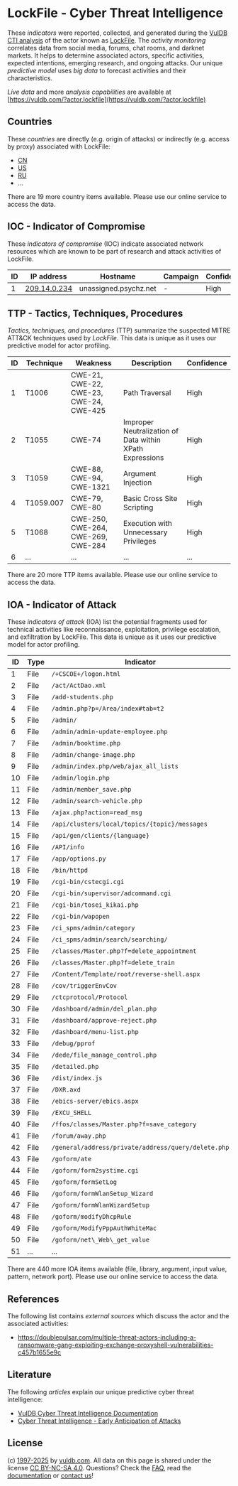 # LockFile - Cyber Threat Intelligence

These _indicators_ were reported, collected, and generated during the [VulDB CTI analysis](https://vuldb.com/?kb.cti) of the actor known as [LockFile](https://vuldb.com/?actor.lockfile). The _activity monitoring_ correlates data from social media, forums, chat rooms, and darknet markets. It helps to determine associated actors, specific activities, expected intentions, emerging research, and ongoing attacks. Our unique _predictive model_ uses _big data_ to forecast activities and their characteristics.

_Live data_ and more _analysis capabilities_ are available at [https://vuldb.com/?actor.lockfile](https://vuldb.com/?actor.lockfile)

## Countries

These _countries_ are directly (e.g. origin of attacks) or indirectly (e.g. access by proxy) associated with LockFile:

* [CN](https://vuldb.com/?country.cn)
* [US](https://vuldb.com/?country.us)
* [RU](https://vuldb.com/?country.ru)
* ...

There are 19 more country items available. Please use our online service to access the data.

## IOC - Indicator of Compromise

These _indicators of compromise_ (IOC) indicate associated network resources which are known to be part of research and attack activities of LockFile.

ID | IP address | Hostname | Campaign | Confidence
-- | ---------- | -------- | -------- | ----------
1 | [209.14.0.234](https://vuldb.com/?ip.209.14.0.234) | unassigned.psychz.net | - | High

## TTP - Tactics, Techniques, Procedures

_Tactics, techniques, and procedures_ (TTP) summarize the suspected MITRE ATT&CK techniques used by _LockFile_. This data is unique as it uses our predictive model for actor profiling.

ID | Technique | Weakness | Description | Confidence
-- | --------- | -------- | ----------- | ----------
1 | T1006 | CWE-21, CWE-22, CWE-23, CWE-24, CWE-425 | Path Traversal | High
2 | T1055 | CWE-74 | Improper Neutralization of Data within XPath Expressions | High
3 | T1059 | CWE-88, CWE-94, CWE-1321 | Argument Injection | High
4 | T1059.007 | CWE-79, CWE-80 | Basic Cross Site Scripting | High
5 | T1068 | CWE-250, CWE-264, CWE-269, CWE-284 | Execution with Unnecessary Privileges | High
6 | ... | ... | ... | ...

There are 20 more TTP items available. Please use our online service to access the data.

## IOA - Indicator of Attack

These _indicators of attack_ (IOA) list the potential fragments used for technical activities like reconnaissance, exploitation, privilege escalation, and exfiltration by LockFile. This data is unique as it uses our predictive model for actor profiling.

ID | Type | Indicator | Confidence
-- | ---- | --------- | ----------
1 | File | `/+CSCOE+/logon.html` | High
2 | File | `/act/ActDao.xml` | High
3 | File | `/add-students.php` | High
4 | File | `/admin.php?p=/Area/index#tab=t2` | High
5 | File | `/admin/` | Low
6 | File | `/admin/admin-update-employee.php` | High
7 | File | `/admin/booktime.php` | High
8 | File | `/admin/change-image.php` | High
9 | File | `/admin/index.php/web/ajax_all_lists` | High
10 | File | `/admin/login.php` | High
11 | File | `/admin/member_save.php` | High
12 | File | `/admin/search-vehicle.php` | High
13 | File | `/ajax.php?action=read_msg` | High
14 | File | `/api/clusters/local/topics/{topic}/messages` | High
15 | File | `/api/gen/clients/{language}` | High
16 | File | `/API/info` | Medium
17 | File | `/app/options.py` | High
18 | File | `/bin/httpd` | Medium
19 | File | `/cgi-bin/cstecgi.cgi` | High
20 | File | `/cgi-bin/supervisor/adcommand.cgi` | High
21 | File | `/cgi-bin/tosei_kikai.php` | High
22 | File | `/cgi-bin/wapopen` | High
23 | File | `/ci_spms/admin/category` | High
24 | File | `/ci_spms/admin/search/searching/` | High
25 | File | `/classes/Master.php?f=delete_appointment` | High
26 | File | `/classes/Master.php?f=delete_train` | High
27 | File | `/Content/Template/root/reverse-shell.aspx` | High
28 | File | `/cov/triggerEnvCov` | High
29 | File | `/ctcprotocol/Protocol` | High
30 | File | `/dashboard/admin/del_plan.php` | High
31 | File | `/dashboard/approve-reject.php` | High
32 | File | `/dashboard/menu-list.php` | High
33 | File | `/debug/pprof` | Medium
34 | File | `/dede/file_manage_control.php` | High
35 | File | `/detailed.php` | High
36 | File | `/dist/index.js` | High
37 | File | `/DXR.axd` | Medium
38 | File | `/ebics-server/ebics.aspx` | High
39 | File | `/EXCU_SHELL` | Medium
40 | File | `/ffos/classes/Master.php?f=save_category` | High
41 | File | `/forum/away.php` | High
42 | File | `/general/address/private/address/query/delete.php` | High
43 | File | `/goform/ate` | Medium
44 | File | `/goform/form2systime.cgi` | High
45 | File | `/goform/formSetLog` | High
46 | File | `/goform/formWlanSetup_Wizard` | High
47 | File | `/goform/formWlanWizardSetup` | High
48 | File | `/goform/modifyDhcpRule` | High
49 | File | `/goform/ModifyPppAuthWhiteMac` | High
50 | File | `/goform/net\_Web\_get_value` | High
51 | ... | ... | ...

There are 440 more IOA items available (file, library, argument, input value, pattern, network port). Please use our online service to access the data.

## References

The following list contains _external sources_ which discuss the actor and the associated activities:

* https://doublepulsar.com/multiple-threat-actors-including-a-ransomware-gang-exploiting-exchange-proxyshell-vulnerabilities-c457b1655e9c

## Literature

The following _articles_ explain our unique predictive cyber threat intelligence:

* [VulDB Cyber Threat Intelligence Documentation](https://vuldb.com/?kb.cti)
* [Cyber Threat Intelligence - Early Anticipation of Attacks](https://www.scip.ch/en/?labs.20201022)

## License

(c) [1997-2025](https://vuldb.com/?kb.changelog) by [vuldb.com](https://vuldb.com/?kb.about). All data on this page is shared under the license [CC BY-NC-SA 4.0](https://creativecommons.org/licenses/by-nc-sa/4.0/). Questions? Check the [FAQ](https://vuldb.com/?kb.faq), read the [documentation](https://vuldb.com/?kb) or [contact us](https://vuldb.com/?contact)!
